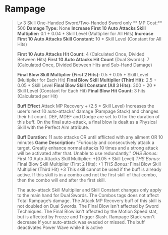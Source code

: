 # __Rampage__ #
>Lv 3 Skill
>One-Handed Sword/Two-Handed Sword only
>**
>MP Cost:** 500
>**Damage Type:** None
> **Increase First 10 Auto Attacks Skill Multiplier:**  0.1 + 0.04 * Skill Level (Multiplier for All Hits)
> **Increase First 10 Auto Attacks Skill Constant:** 10 * Skill Level (Constant for All Hits)
> 
> **First 10 Auto Attacks Hit Count:** 4 (Calculated Once, Divided Between Hits)
> **First 10 Auto Attacks Hit Count** (Dual Swords): 7 (Calculated Once, Divided Between Hits and Sub-Hand Damage)
> 
> **Final Blow Skill Multiplier (First 2 Hits):** 0.5 + 0.05 * Skill Level (Multiplier for Each Hit)
> **Final Blow Skill Multiplier (Third Hit):** 2.5 + 0.05 * Skill Level
> **Final Blow Skill Constant (All 3 Hits):** 300 + 20 * Skill Level (Constant for Each Hit)
> **Final Blow Hit Count:** 3 hits (Calculated per Hit)
> 
> **Buff Effect**
> Attack MP Recovery + (2.5 * Skill Level)
> Increases the user's next 10 auto-attacks' damage (Rampage Stack) and changes their hit count.
> DEF, MDEF and Dodge are set to 0 for the duration of this buff.
> On the final auto-attack, a final blow is dealt as a Physical Skill with the Perfect Aim attribute.
> 
> **Buff Duration:** 11 auto attacks OR until afflicted with any ailment OR 10 minutes
> **Game Description:** "Furiously and consecutively attack a target. Greatly enhance normal attacks 10 times and a strong attack will be activated after that. Unable to use redundantly."
> *OHS Bonus:* First 10 Auto Attacks Skill Multiplier: +(0.05 * Skill Level)
> *THS Bonus:* Final Blow Skill Multiplier (First 2 Hits): +1
> *THS Bonus:* Final Blow Skill Multiplier (Third Hit) +3
> This skill cannot be used if the buff is already active. If this skill is in a combo and not the first skill of that combo, then the combo will end after the first skill.
> 
> The auto-attack Skill Multiplier and Skill Constant changes only apply to the main hand for Dual Swords.
> The Combos tags does not affect Total Rampage’s damage.
> The Attack MP Recovery buff of this skill is not doubled on Dual Swords.
> The Final Blow isn't affected by Sword Techniques.
> The Final Blow isn't affected by the Motion Speed stat, but is affected by Freeze and Trigger Slash.
> Rampage Stack won't decrease If your auto-attack was evaded or missed.
> The buff deactivates Power Wave while it is active
